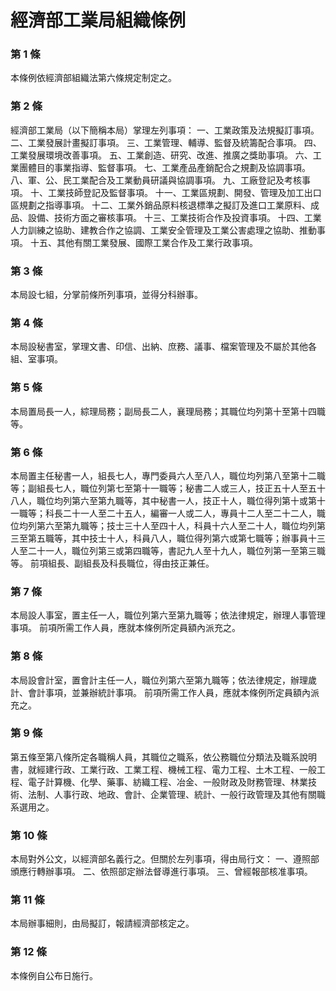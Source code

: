 # 經濟部工業局組織條例

### 第 1 條

本條例依經濟部組織法第六條規定制定之。

### 第 2 條

經濟部工業局（以下簡稱本局）掌理左列事項：
一、工業政策及法規擬訂事項。
二、工業發展計畫擬訂事項。
三、工業管理、輔導、監督及統籌配合事項。
四、工業發展環境改善事項。
五、工業創造、研究、改進、推廣之獎助事項。
六、工業團體目的事業指導、監督事項。
七、工業產品產銷配合之規劃及協調事項。
八、軍、公、民工業配合及工業動員研議與協調事項。
九、工廠登記及考核事項。
十、工業技師登記及監督事項。
十一、工業區規劃、開發、管理及加工出口區規劃之指導事項。
十二、工業外銷品原料核退標準之擬訂及進口工業原料、成品、設備、技術方面之審核事項。
十三、工業技術合作及投資事項。
十四、工業人力訓練之協助、建教合作之協調、工業安全管理及工業公害處理之協助、推動事項。
十五、其他有關工業發展、國際工業合作及工業行政事項。

### 第 3 條

本局設七組，分掌前條所列事項，並得分科辦事。

### 第 4 條

本局設秘書室，掌理文書、印信、出納、庶務、議事、檔案管理及不屬於其他各組、室事項。

### 第 5 條

本局置局長一人，綜理局務；副局長二人，襄理局務；其職位均列第十至第十四職等。

### 第 6 條

本局置主任秘書一人，組長七人，專門委員六人至八人，職位均列第八至第十二職等；副組長七人，職位列第七至第十一職等；秘書二人或三人，技正五十人至五十八人，職位均列第六至第九職等，其中秘書一人，技正十人，職位得列第十或第十一職等；科長二十一人至二十五人，編審一人或二人，專員十二人至二十二人，職位均列第六至第九職等；技士三十人至四十人，科員十六人至二十人，職位均列第三至第五職等，其中技士十人，科員八人，職位得列第六或第七職等；辦事員十三人至二十一人，職位列第三或第四職等，書記九人至十九人，職位列第一至第三職等。
前項組長、副組長及科長職位，得由技正兼任。

### 第 7 條

本局設人事室，置主任一人，職位列第六至第九職等；依法律規定，辦理人事管理事項。
前項所需工作人員，應就本條例所定員額內派充之。

### 第 8 條

本局設會計室，置會計主任一人，職位列第六至第九職等；依法律規定，辦理歲計、會計事項，並兼辦統計事項。
前項所需工作人員，應就本條例所定員額內派充之。

### 第 9 條

第五條至第八條所定各職稱人員，其職位之職系，依公務職位分類法及職系說明書，就經建行政、工業行政、工業工程、機械工程、電力工程、土木工程、一般工程、電子計算機、化學、藥事、紡織工程、冶金、一般財政及財務管理、林業技術、法制、人事行政、地政、會計、企業管理、統計、一般行政管理及其他有關職系選用之。

### 第 10 條

本局對外公文，以經濟部名義行之。但關於左列事項，得由局行文：
一、遵照部頒應行轉辦事項。
二、依照部定辦法督導進行事項。
三、曾經報部核准事項。

### 第 11 條

本局辦事細則，由局擬訂，報請經濟部核定之。

### 第 12 條

本條例自公布日施行。
